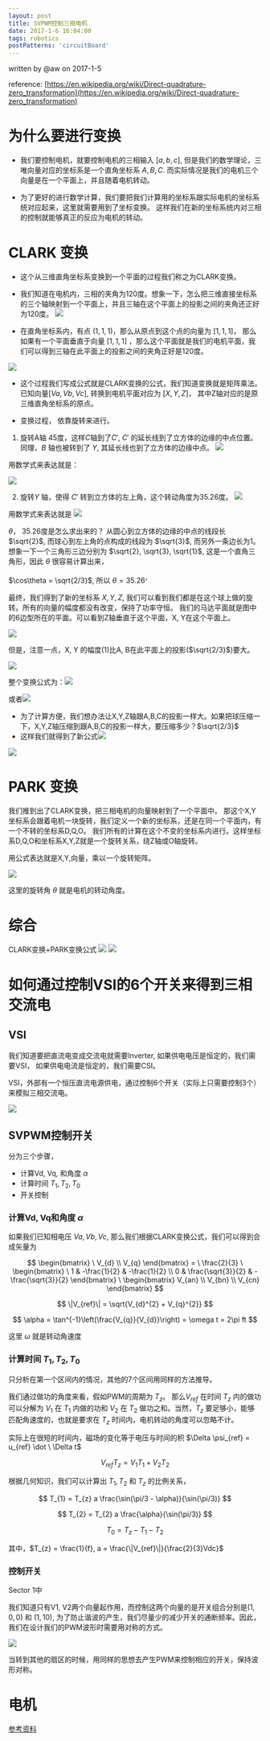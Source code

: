 ```yaml
---
layout: post
title: SVPWM控制三相电机
date: 2017-1-6 16:04:00
tags: robotics
postPatterns: 'circuitBoard'
---
```

written by @aw on 2017-1-5

reference:
[https://en.wikipedia.org/wiki/Direct-quadrature-zero_transformation](https://en.wikipedia.org/wiki/Direct-quadrature-zero_transformation)



# 为什么要进行变换

* 我们要控制电机，就要控制电机的三相输入 $[a, b, c]$,  但是我们的数学理论，三唯向量对应的坐标系是一个直角坐标系 ${A, B, C}$. 而实际情况是我们的电机三个向量是在一个平面上，并且随着电机转动。

* 为了更好的进行数学计算，我们要把我们计算用的坐标系跟实际电机的坐标系统对应起来，这里就需要用到了坐标变换。 这样我们在新的坐标系统内对三相的控制就能够真正的反应为电机的转动。 

# CLARK 变换

* 这个从三维直角坐标系变换到一个平面的过程我们称之为CLARK变换。

* 我们知道在电机内，三相的夹角为120度。想象一下，怎么把三维直接坐标系的三个轴映射到一个平面上，并且三轴在这个平面上的投影之间的夹角还正好为120度。 
![](https://upload.wikimedia.org/wikipedia/commons/thumb/c/c7/DQZ_1.svg/358px-DQZ_1.svg.png)

* 在直角坐标系内，有点 $(1, 1, 1)$，那么从原点到这个点的向量为 $[1, 1, 1]$， 那么如果有一个平面垂直于向量 $[1,1,1]$ ，那么这个平面就是我们的电机平面，我们可以得到三轴在此平面上的投影之间的夹角正好是120度。 

![](https://upload.wikimedia.org/wikipedia/commons/thumb/9/9f/DQZ_6.svg/358px-DQZ_6.svg.png)

* 这个过程我们写成公式就是CLARK变换的公式，我们知道变换就是矩阵乘法。 已知向量$[Va, Vb, Vc]$, 转换到电机平面对应为 $[X, Y, Z]$， 其中Z轴对应的是原三维直角坐标系的原点。

* 变换过程， 依靠旋转来进行。 

1.  旋转A轴 45度，这样$C$轴到了$C'$, $C'$ 的延长线到了立方体的边缘的中点位置。 同理，$B$ 轴也被转到了 $Y$, 其延长线也到了立方体的边缘中点。 
![](https://upload.wikimedia.org/wikipedia/commons/thumb/f/f8/DQZ_2.svg/358px-DQZ_2.svg.png)

用数学式来表达就是：

![](https://wikimedia.org/api/rest_v1/media/math/render/svg/4f37e5d44b173ad21114ff2431d54cfe668b300b)

2.  旋转$Y$ 轴，使得 $C'$ 转到立方体的左上角，这个转动角度为35.26度。 
![](https://upload.wikimedia.org/wikipedia/commons/thumb/e/e6/DQZ_3.svg/358px-DQZ_3.svg.png)

用数学式来表达就是
![](https://wikimedia.org/api/rest_v1/media/math/render/svg/30ad4ee14e3769a13059c1508ad1920d36d096f2)

$\theta$， 35.26度是怎么求出来的？
从圆心到立方体的边缘的中点的线段长 $\sqrt{2}$, 而球心到左上角的点构成的线段为 $\sqrt{3}$, 而另外一条边长为1。 想象一下一个三角形三边分别为 $\sqrt{2}, \sqrt{3}, \sqrt{1}$, 这是一个直角三角形，因此 $\theta$ 很容易计算出来，

$\cos\theta = \sqrt{2/3}$, 所以 $\theta = 35.26^{。}$ 

最终，我们得到了新的坐标系 $X, Y, Z$, 我们可以看到我们都是在这个球上做的旋转。所有的向量的幅度都没有改变，保持了功率守恒。 我们的马达平面就是图中的6边型所在的平面。可以看到Z轴垂直于这个平面，X, Y在这个平面上。 

![](https://upload.wikimedia.org/wikipedia/commons/thumb/6/61/DQZ_4.svg/358px-DQZ_4.svg.png)

但是，注意一点，X, Y 的幅度(1)比A, B在此平面上的投影($\sqrt{2/3}$)要大。

![](https://upload.wikimedia.org/wikipedia/commons/thumb/7/72/DQZ_7.svg/358px-DQZ_7.svg.png)

整个变换公式为：![](https://wikimedia.org/api/rest_v1/media/math/render/svg/e47b4038c0dd280e3cda29e5ec228e7226d2eb3d)

或者![](https://wikimedia.org/api/rest_v1/media/math/render/svg/281b584ac8a8f59f73bd627eeea64b02742ca9f7)

* 为了计算方便，我们想办法让X,Y,Z轴跟A,B,C的投影一样大。如果把球压缩一下，X,Y,Z轴压缩到跟A,B,C的投影一样大，要压缩多少？$\sqrt{2/3}$
* 这样我们就得到了新公式![](https://wikimedia.org/api/rest_v1/media/math/render/svg/9374c3ce05e967f809bb04ed973b78d73792ec6c)

![](https://wikimedia.org/api/rest_v1/media/math/render/svg/a87a140af74f6c1a98430e82f6a39ea393226ada)

# PARK 变换

我们推到出了CLARK变换，把三相电机的向量映射到了一个平面中。 那这个X,Y 坐标系会跟着电机一块旋转，我们定义一个新的坐标系，还是在同一个平面内，有一个不转的坐标系D,Q,O。 我们所有的计算在这个不变的坐标系内进行。这样坐标系D,Q,O和坐标系X,Y,Z就是一个旋转关系，绕Z轴或O轴旋转。

用公式表达就是X,Y,向量，乘以一个旋转矩阵。

![](https://wikimedia.org/api/rest_v1/media/math/render/svg/39498a63c3d00b2b7799b7c9e878a9940c28283e)

这里的旋转角 $\theta$ 就是电机的转动角度。

# 综合

CLARK变换+PARK变换公式
![](https://wikimedia.org/api/rest_v1/media/math/render/svg/26ef586592064385b1b54fb5f833b681dbe9990f)
![](https://wikimedia.org/api/rest_v1/media/math/render/svg/ec2e36ba9656b9bdedbad44156ff47f9cfc1e35b)

# 如何通过控制VSI的6个开关来得到三相交流电

## VSI

我们知道要把直流电变成交流电就需要Inverter, 如果供电电压是恒定的，我们需要VSI， 如果供电电流是恒定的，我们需要CSI。

VSI，外部有一个恒压直流电源供电，通过控制6个开关（实际上只需要控制3个）来模拟三相交流电。

![](https://www.safaribooksonline.com/library/view/high-performance-control/9781119942108/images/c03/nfg015.gif)

## SVPWM控制开关

分为三个步骤，
* 计算Vd, Vq, 和角度 $\alpha$
* 计算时间 $T_{1}, T_{2}, T_{0}$
* 开关控制

### 计算Vd, Vq和角度 $\alpha$

如果我们已知相电压 $Va, Vb, Vc$, 那么我们根据CLARK变换公式，我们可以得到合成矢量为

$$
\begin{bmatrix} \
V_{d} \\
V_{q}
\end{bmatrix} = \
\frac{2}{3} \
\begin{bmatrix} \
1 & -\frac{1}{2} & -\frac{1}{2} \\
0 & \frac{\sqrt{3}}{2} & -\frac{\sqrt{3}}{2}
\end{bmatrix} \
\begin{bmatrix}
V_{an} \\
V_{bn} \\
V_{cn}
\end{bmatrix}
$$

$$
\|V_{ref}\| = \sqrt{V_{d}^{2} + V_{q}^{2}}
$$

$$
\alpha = \tan^{-1}\left(\frac{V_{q}}{V_{d}}\right) = \omega t = 2\pi ft
$$

这里 $\omega$ 就是转动角速度

### 计算时间 $T_{1}, T_{2}, T_{0}$

只分析在第一个区间内的情况，其他的7个区间用同样的方法推导。

我们通过做功的角度来看，假如PWM的周期为 $T_{z}$。 那么$V_{ref}$ 在时间 $T_{z}$ 内的做功可以分解为 $V_{1}$ 在 $T_{1}$ 内做的功和 $V_{2}$ 在 $T_{2}$ 做功之和。当然，$T_{z}$ 要足够小，能够匹配角速度的，也就是要求在 $T_{z}$ 时间内，电机转动的角度可以忽略不计。

实际上在很短的时间内，磁场的变化等于电压与时间的积 $\Delta \psi_{ref} = u_{ref} \dot \ \Delta t$

$$
V_{ref} T_{z} = V_{1} T_{1} + V_{2} T_{2}
$$

根据几何知识，我们可以计算出 $T_{1}, T_{2}$ 和 $T_{z}$ 的比例关系，

$$
T_{1} = T_{z} a \frac{\sin(\pi/3 - \alpha)}{\sin(\pi/3)}
$$

$$
T_{2} = T_{2} a \frac{\alpha}{\sin(\pi/3)}
$$

$$
T_{0} = T_{z} - T_{1} - T_{2}
$$

其中，$T_{z} = \frac{1}{f}, a = \frac{\|V_{ref}\|}{\frac{2}{3}Vdc}$

### 控制开关

Sector 1中

我们知道只有V1,  V2两个向量起作用，而控制这两个向量的是开关组合分别是$(1, 0, 0)$ 和 $(1, 1 0)$, 为了防止谐波的产生，我们尽量少的减少开关的通断频率。因此，我们在设计我们的PWM波形时需要用对称的方式。 

![](http://www.ijser.org/paper/Space-Vector-Pulse-Width-Modulation/Image_032.png)

当转到其他的扇区的时候，用同样的思想去产生PWM来控制相应的开关，保持波形对称。

# 电机

[参考资料](http://wenku.baidu.com/view/1246b0c54028915f804dc281.html)





















